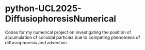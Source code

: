 # python-UCL2025-DiffusiophoresisNumerical
Codes for my numerical project on investigating the position of accumulation of colloidal particles due to competing phenomena of diffusiophoresis and advection.
